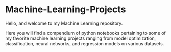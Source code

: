 # Machine-Learning-Projects
 
 Hello, and welcome to my Machine Learning repository. 
 
 Here you will find a compendium of python notebooks pertaining to some of my favorite machine learning projects ranging from model optimization, classification, neural networks, and regression models on various datasets. 
 

